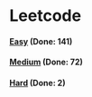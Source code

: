 # Leetcode

<h4><a href="https://github.com/lon-yang/leetcode/blob/master/docs/Easy.md">Easy</a>  (Done: 141)</h4>
<h4><a href="https://github.com/lon-yang/leetcode/blob/master/docs/Medium.md">Medium</a>  (Done: 72)</h4>
<h4><a href="https://github.com/lon-yang/leetcode/blob/master/docs/Hard.md">Hard</a>  (Done: 2)</h4>